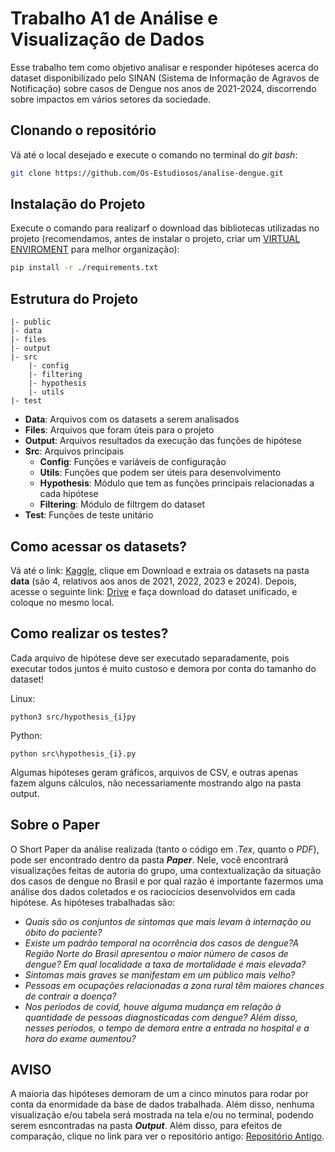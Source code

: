 # Trabalho A1 de Análise e Visualização de Dados

Esse trabalho tem como objetivo analisar e responder hipóteses acerca do dataset disponibilizado pelo SINAN (Sistema de Informação de Agravos de Notificação) sobre casos de Dengue nos anos de 2021-2024, discorrendo sobre impactos em vários setores da sociedade.

## Clonando o repositório

Vá até o local desejado e execute o comando no terminal do *git bash*:
```bash
git clone https://github.com/Os-Estudiosos/analise-dengue.git
```

## Instalação do Projeto

Execute o comando para realizarf o download das bibliotecas utilizadas no projeto (recomendamos, antes de instalar o projeto, criar um [VIRTUAL ENVIROMENT](https://dev.to/franciscojdsjr/guia-completo-para-usar-o-virtual-environment-venv-no-python-57bo) para melhor organização):

```bash
pip install -r ./requirements.txt
```

## Estrutura do Projeto

```
|- public
|- data
|- files
|- output
|- src
    |- config
    |- filtering
    |- hypothesis
    |- utils
|- test
```

- **Data**: Arquivos com os datasets a serem analisados
- **Files**: Arquivos que foram úteis para o projeto
- **Output**: Arquivos resultados da execução das funções de hipótese
- **Src**: Arquivos principais
  - **Config**: Funções e variáveis de configuração
  - **Utils**: Funções que podem ser úteis para desenvolvimento
  - **Hypothesis**: Módulo que tem as funções principais relacionadas a cada hipótese
  - **Filtering**: Módulo de filtrgem do dataset
- **Test**: Funções de teste unitário

## Como acessar os datasets?

Vá até o link: [Kaggle](https://www.kaggle.com/datasets/henriquerezermosqur/dados-sus-sinan-dengue-2021-2024), clique em Download e extraia os datasets na pasta **data** (são 4, relativos aos anos de 2021, 2022, 2023 e 2024). Depois, acesse o seguinte link: [Drive](https://drive.google.com/drive/folders/11MEDd8xSyRuERJ5zT6JofruelcOklTZk) e faça download do dataset unificado, e coloque no mesmo local.

## Como realizar os testes?

Cada arquivo de hipótese deve ser executado separadamente, pois executar todos juntos é muito custoso e demora por conta do tamanho do dataset!

Linux:

```
python3 src/hypothesis_{i}py
```

Python:

```
python src\hypothesis_{i}.py
```

Algumas hipóteses geram gráficos, arquivos de CSV, e outras apenas fazem alguns cálculos, não necessariamente mostrando algo na pasta output.

## Sobre o Paper

O Short Paper da análise realizada (tanto o código em *.Tex*, quanto o *PDF*), pode ser encontrado dentro da pasta _**Paper**_.
Nele, você encontrará visualizações feitas de autoria do grupo, uma contextualização da situação dos casos de dengue no Brasil e por qual razão é importante fazermos uma análise dos dados coletados e os raciocícios desenvolvidos em cada hipótese.
As hipóteses trabalhadas são:

- *Quais são os conjuntos de sintomas que mais levam à internação ou óbito do paciente?*
- *Existe um padrão temporal na ocorrência dos casos de dengue?A Região Norte do Brasil apresentou o maior número de casos de dengue? Em qual localidade a taxa de mortalidade é mais elevada?*
- *Sintomas mais graves se manifestam em um público mais velho?*
- *Pessoas em ocupações relacionadas a zona rural têm maiores chances de contrair a doença?*
- *Nos períodos de covid, houve alguma mudança em relação à quantidade de pessoas diagnosticadas com dengue? Além disso, nesses períodos, o tempo de demora entre a entrada no hospital e a hora do exame aumentou?*

## AVISO

A maioria das hipóteses demoram de um a cinco minutos para rodar por conta da enormidade da base de dados trabalhada. Além disso, nenhuma visualização e/ou tabela será mostrada na tela e/ou no terminal, podendo serem esncontradas na pasta _**Output**_.
Além disso, para efeitos de comparação, clique no link para ver o repositório antigo: [Repositório Antigo](https://github.com/jaopredo/analise-dengue).
